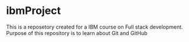 # ibmProject
This is a reposetory created for a IBM course on Full stack development. Purpose of this repository is to learn about Git and GitHub 
